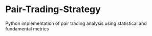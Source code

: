 # Pair-Trading-Strategy
Python implementation of pair trading analysis using statistical and fundamental metrics
